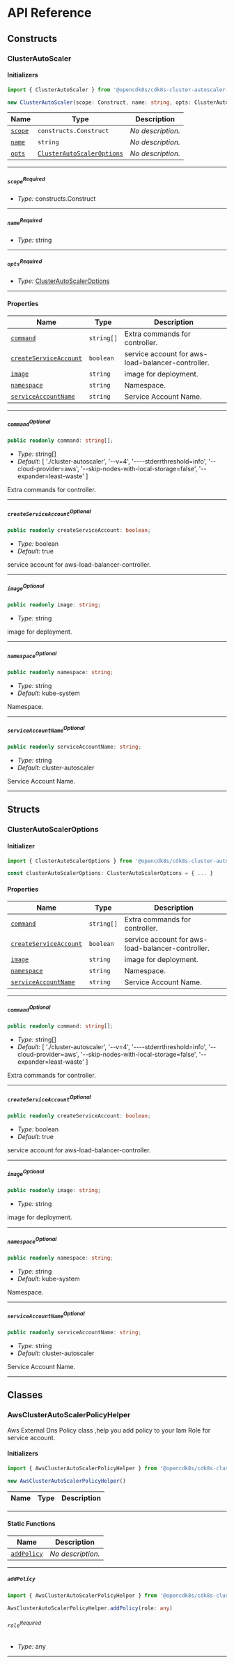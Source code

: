 # API Reference <a name="API Reference" id="api-reference"></a>

## Constructs <a name="Constructs" id="Constructs"></a>

### ClusterAutoScaler <a name="ClusterAutoScaler" id="@opencdk8s/cdk8s-cluster-autoscaler-aws.ClusterAutoScaler"></a>

#### Initializers <a name="Initializers" id="@opencdk8s/cdk8s-cluster-autoscaler-aws.ClusterAutoScaler.Initializer"></a>

```typescript
import { ClusterAutoScaler } from '@opencdk8s/cdk8s-cluster-autoscaler-aws'

new ClusterAutoScaler(scope: Construct, name: string, opts: ClusterAutoScalerOptions)
```

| **Name** | **Type** | **Description** |
| --- | --- | --- |
| <code><a href="#@opencdk8s/cdk8s-cluster-autoscaler-aws.ClusterAutoScaler.Initializer.parameter.scope">scope</a></code> | <code>constructs.Construct</code> | *No description.* |
| <code><a href="#@opencdk8s/cdk8s-cluster-autoscaler-aws.ClusterAutoScaler.Initializer.parameter.name">name</a></code> | <code>string</code> | *No description.* |
| <code><a href="#@opencdk8s/cdk8s-cluster-autoscaler-aws.ClusterAutoScaler.Initializer.parameter.opts">opts</a></code> | <code><a href="#@opencdk8s/cdk8s-cluster-autoscaler-aws.ClusterAutoScalerOptions">ClusterAutoScalerOptions</a></code> | *No description.* |

---

##### `scope`<sup>Required</sup> <a name="scope" id="@opencdk8s/cdk8s-cluster-autoscaler-aws.ClusterAutoScaler.Initializer.parameter.scope"></a>

- *Type:* constructs.Construct

---

##### `name`<sup>Required</sup> <a name="name" id="@opencdk8s/cdk8s-cluster-autoscaler-aws.ClusterAutoScaler.Initializer.parameter.name"></a>

- *Type:* string

---

##### `opts`<sup>Required</sup> <a name="opts" id="@opencdk8s/cdk8s-cluster-autoscaler-aws.ClusterAutoScaler.Initializer.parameter.opts"></a>

- *Type:* <a href="#@opencdk8s/cdk8s-cluster-autoscaler-aws.ClusterAutoScalerOptions">ClusterAutoScalerOptions</a>

---



#### Properties <a name="Properties" id="Properties"></a>

| **Name** | **Type** | **Description** |
| --- | --- | --- |
| <code><a href="#@opencdk8s/cdk8s-cluster-autoscaler-aws.ClusterAutoScaler.property.command">command</a></code> | <code>string[]</code> | Extra commands for controller. |
| <code><a href="#@opencdk8s/cdk8s-cluster-autoscaler-aws.ClusterAutoScaler.property.createServiceAccount">createServiceAccount</a></code> | <code>boolean</code> | service account for aws-load-balancer-controller. |
| <code><a href="#@opencdk8s/cdk8s-cluster-autoscaler-aws.ClusterAutoScaler.property.image">image</a></code> | <code>string</code> | image for deployment. |
| <code><a href="#@opencdk8s/cdk8s-cluster-autoscaler-aws.ClusterAutoScaler.property.namespace">namespace</a></code> | <code>string</code> | Namespace. |
| <code><a href="#@opencdk8s/cdk8s-cluster-autoscaler-aws.ClusterAutoScaler.property.serviceAccountName">serviceAccountName</a></code> | <code>string</code> | Service Account Name. |

---

##### `command`<sup>Optional</sup> <a name="command" id="@opencdk8s/cdk8s-cluster-autoscaler-aws.ClusterAutoScaler.property.command"></a>

```typescript
public readonly command: string[];
```

- *Type:* string[]
- *Default:* [ './cluster-autoscaler', '--v=4', '----stderrthreshold=info', '--cloud-provider=aws', '--skip-nodes-with-local-storage=false', '--expander=least-waste' ]

Extra commands for controller.

---

##### `createServiceAccount`<sup>Optional</sup> <a name="createServiceAccount" id="@opencdk8s/cdk8s-cluster-autoscaler-aws.ClusterAutoScaler.property.createServiceAccount"></a>

```typescript
public readonly createServiceAccount: boolean;
```

- *Type:* boolean
- *Default:* true

service account for aws-load-balancer-controller.

---

##### `image`<sup>Optional</sup> <a name="image" id="@opencdk8s/cdk8s-cluster-autoscaler-aws.ClusterAutoScaler.property.image"></a>

```typescript
public readonly image: string;
```

- *Type:* string

image for deployment.

---

##### `namespace`<sup>Optional</sup> <a name="namespace" id="@opencdk8s/cdk8s-cluster-autoscaler-aws.ClusterAutoScaler.property.namespace"></a>

```typescript
public readonly namespace: string;
```

- *Type:* string
- *Default:* kube-system

Namespace.

---

##### `serviceAccountName`<sup>Optional</sup> <a name="serviceAccountName" id="@opencdk8s/cdk8s-cluster-autoscaler-aws.ClusterAutoScaler.property.serviceAccountName"></a>

```typescript
public readonly serviceAccountName: string;
```

- *Type:* string
- *Default:* cluster-autoscaler

Service Account Name.

---


## Structs <a name="Structs" id="Structs"></a>

### ClusterAutoScalerOptions <a name="ClusterAutoScalerOptions" id="@opencdk8s/cdk8s-cluster-autoscaler-aws.ClusterAutoScalerOptions"></a>

#### Initializer <a name="Initializer" id="@opencdk8s/cdk8s-cluster-autoscaler-aws.ClusterAutoScalerOptions.Initializer"></a>

```typescript
import { ClusterAutoScalerOptions } from '@opencdk8s/cdk8s-cluster-autoscaler-aws'

const clusterAutoScalerOptions: ClusterAutoScalerOptions = { ... }
```

#### Properties <a name="Properties" id="Properties"></a>

| **Name** | **Type** | **Description** |
| --- | --- | --- |
| <code><a href="#@opencdk8s/cdk8s-cluster-autoscaler-aws.ClusterAutoScalerOptions.property.command">command</a></code> | <code>string[]</code> | Extra commands for controller. |
| <code><a href="#@opencdk8s/cdk8s-cluster-autoscaler-aws.ClusterAutoScalerOptions.property.createServiceAccount">createServiceAccount</a></code> | <code>boolean</code> | service account for aws-load-balancer-controller. |
| <code><a href="#@opencdk8s/cdk8s-cluster-autoscaler-aws.ClusterAutoScalerOptions.property.image">image</a></code> | <code>string</code> | image for deployment. |
| <code><a href="#@opencdk8s/cdk8s-cluster-autoscaler-aws.ClusterAutoScalerOptions.property.namespace">namespace</a></code> | <code>string</code> | Namespace. |
| <code><a href="#@opencdk8s/cdk8s-cluster-autoscaler-aws.ClusterAutoScalerOptions.property.serviceAccountName">serviceAccountName</a></code> | <code>string</code> | Service Account Name. |

---

##### `command`<sup>Optional</sup> <a name="command" id="@opencdk8s/cdk8s-cluster-autoscaler-aws.ClusterAutoScalerOptions.property.command"></a>

```typescript
public readonly command: string[];
```

- *Type:* string[]
- *Default:* [ './cluster-autoscaler', '--v=4', '----stderrthreshold=info', '--cloud-provider=aws', '--skip-nodes-with-local-storage=false', '--expander=least-waste' ]

Extra commands for controller.

---

##### `createServiceAccount`<sup>Optional</sup> <a name="createServiceAccount" id="@opencdk8s/cdk8s-cluster-autoscaler-aws.ClusterAutoScalerOptions.property.createServiceAccount"></a>

```typescript
public readonly createServiceAccount: boolean;
```

- *Type:* boolean
- *Default:* true

service account for aws-load-balancer-controller.

---

##### `image`<sup>Optional</sup> <a name="image" id="@opencdk8s/cdk8s-cluster-autoscaler-aws.ClusterAutoScalerOptions.property.image"></a>

```typescript
public readonly image: string;
```

- *Type:* string

image for deployment.

---

##### `namespace`<sup>Optional</sup> <a name="namespace" id="@opencdk8s/cdk8s-cluster-autoscaler-aws.ClusterAutoScalerOptions.property.namespace"></a>

```typescript
public readonly namespace: string;
```

- *Type:* string
- *Default:* kube-system

Namespace.

---

##### `serviceAccountName`<sup>Optional</sup> <a name="serviceAccountName" id="@opencdk8s/cdk8s-cluster-autoscaler-aws.ClusterAutoScalerOptions.property.serviceAccountName"></a>

```typescript
public readonly serviceAccountName: string;
```

- *Type:* string
- *Default:* cluster-autoscaler

Service Account Name.

---

## Classes <a name="Classes" id="Classes"></a>

### AwsClusterAutoScalerPolicyHelper <a name="AwsClusterAutoScalerPolicyHelper" id="@opencdk8s/cdk8s-cluster-autoscaler-aws.AwsClusterAutoScalerPolicyHelper"></a>

Aws External Dns Policy class ,help you add policy to your Iam Role for service account.

#### Initializers <a name="Initializers" id="@opencdk8s/cdk8s-cluster-autoscaler-aws.AwsClusterAutoScalerPolicyHelper.Initializer"></a>

```typescript
import { AwsClusterAutoScalerPolicyHelper } from '@opencdk8s/cdk8s-cluster-autoscaler-aws'

new AwsClusterAutoScalerPolicyHelper()
```

| **Name** | **Type** | **Description** |
| --- | --- | --- |

---


#### Static Functions <a name="Static Functions" id="Static Functions"></a>

| **Name** | **Description** |
| --- | --- |
| <code><a href="#@opencdk8s/cdk8s-cluster-autoscaler-aws.AwsClusterAutoScalerPolicyHelper.addPolicy">addPolicy</a></code> | *No description.* |

---

##### `addPolicy` <a name="addPolicy" id="@opencdk8s/cdk8s-cluster-autoscaler-aws.AwsClusterAutoScalerPolicyHelper.addPolicy"></a>

```typescript
import { AwsClusterAutoScalerPolicyHelper } from '@opencdk8s/cdk8s-cluster-autoscaler-aws'

AwsClusterAutoScalerPolicyHelper.addPolicy(role: any)
```

###### `role`<sup>Required</sup> <a name="role" id="@opencdk8s/cdk8s-cluster-autoscaler-aws.AwsClusterAutoScalerPolicyHelper.addPolicy.parameter.role"></a>

- *Type:* any

---




